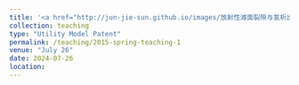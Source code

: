 ```yaml
---
title: '<a href="http://jun-jie-sun.github.io/images/放射性滩面裂隙与氢析出实验测量装置及测量方法.png" style="color: teal;">2. Granted: A Device and Method for Experimental Measurement of Radon Exhalation from Fissures in Radioactive Beach Surfaces </a>'
collection: teaching
type: "Utility Model Patent"
permalink: /teaching/2015-spring-teaching-1
venue: "July 26"
date: 2024-07-26
location: 
---
```

